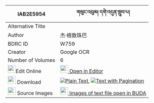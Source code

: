 |IAB2E5954|གསུང་འབུམ། དགེ་འདུན་གྲུབ་པ། 
| --- | --- 
|Alternative Title |
|Author| 杰·根敦珠巴
|BDRC ID | W759
|Creator | Google OCR
|Number of Volumes| 6
|<img width="25" src="https://img.icons8.com/color/25/000000/edit-property.png">Edit Online| [<img width="25" src="https://avatars.githubusercontent.com/u/45091458?s=200&v=4"> Open in Editor](http://editor.openpecha.org/IAB2E5954)
|<img width="25" src="https://img.icons8.com/fluent/48/000000/download-2.png"/>  Download | [![](https://img.icons8.com/color/20/000000/txt.png)Plain Text](https://github.com/Openpecha/IAB2E5954/releases/download/v1/sungbum_gendun_drubpa_plain_IAB2E5954.zip), [![](https://img.icons8.com/color/20/000000/txt.png)Text with Pagination](https://github.com/Openpecha/IAB2E5954/releases/download/v1/sungbum_gendun_drubpa_pages_IAB2E5954.zip)
|<img width="25" src="https://img.icons8.com/plasticine/100/000000/pictures-folder.png"/>  Source Images | [<img width="25" src="https://library.bdrc.io/icons/BUDA-small.svg"> Images of text file open in BUDA](https://library.bdrc.io/show/bdr:W759)